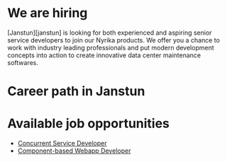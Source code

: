 # We are hiring
[Janstun][janstun] is looking for both experienced and aspiring senior service developers to join our Nyrika products. We offer you a chance to work with industry leading professionals and put modern development concepts into action to create innovative data center maintenance softwares.

# Career path in Janstun

# Available job opportunities
* [Concurrent Service Developer][service-developer]
* [Component-based Webapp Developer][webapp-developer]

[service-developer]: /aboutus/careers/service
[webapp-developer]: /aboutus/careers/webapp
